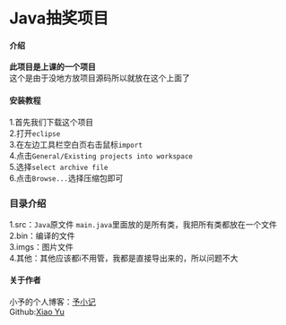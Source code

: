 # Java抽奖项目

#### 介绍
**此项目是上课的一个项目**<br>
这个是由于没地方放项目源码所以就放在这个上面了


#### 安装教程

1.首先我们下载这个项目<br>
2.打开`eclipse`<br>
3.在左边工具栏空白页右击鼠标`import`<br>
4.点击`General/Existing projects into workspace`<br>
5.选择`select archive file`<br>
6.点击`Browse...`选择压缩包即可<br>

### 目录介绍

1.src：`Java`原文件  `main.java`里面放的是所有类，我把所有类都放在一个文件<br>
2.bin：编译的文件<br>
3.imgs：图片文件<br>
4.其他：其他应该都i不用管，我都是直接导出来的，所以问题不大<br>

#### 关于作者
小予的个人博客：[予小记](https://yvu.cc)<br>
Github:[Xiao Yu](http://github.com/ziln-cn)


